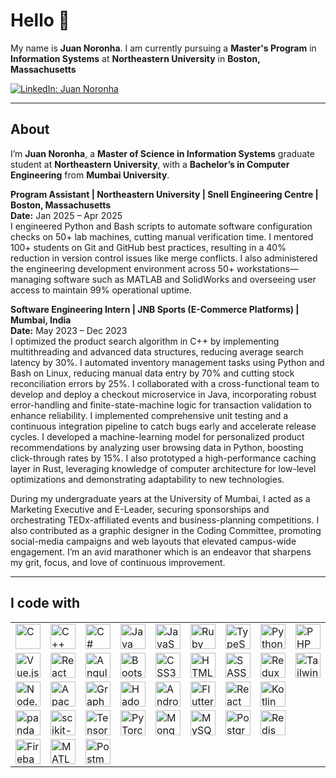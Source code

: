 <h1 align="left">Hello 👋 </h1>

<p align="left">
My name is <b>Juan Noronha</b>. I am currently pursuing a <b>Master's Program</b> in  <b>Information Systems</b> at <b>Northeastern University</b> in <b> Boston, Massachusetts</b>
</p>

<!-- Socials (LinkedIn only) -->
<p align="left">
  <a href="https://www.linkedin.com/in/juannoronhajnb/">
    <img src="https://img.shields.io/badge/LinkedIn-0077B5?style=for-the-badge&logo=linkedin&logoColor=white" alt="LinkedIn: Juan Noronha" />
  </a>
</p>

---

<h2 align="left">About</h2>

<p align="left">
I’m <b>Juan Noronha</b>, a <b>Master of Science in Information Systems</b> graduate student at <b>Northeastern University</b>, with a <b>Bachelor’s in Computer Engineering</b> from <b>Mumbai University</b>.
</p>

<!-- ADDED BLOCK: roles with Date on its own line (not italic) -->
<p align="left">
  <b>Program Assistant | Northeastern University | Snell Engineering Centre | Boston, Massachusetts</b><br/>
  <b>Date:</b> Jan 2025 – Apr 2025<br/>
  I engineered Python and Bash scripts to automate software configuration checks on 50+ lab machines, cutting manual verification time. I mentored 100+ students on Git and GitHub best practices, resulting in a 40% reduction in version control issues like merge conflicts. I also administered the engineering development environment across 50+ workstations—managing software such as MATLAB and SolidWorks and overseeing user access to maintain 99% operational uptime.
</p>

<p align="left">
  <b>Software Engineering Intern | JNB Sports (E-Commerce Platforms) | Mumbai, India</b><br/>
  <b>Date:</b> May 2023 – Dec 2023<br/>
  I optimized the product search algorithm in C++ by implementing multithreading and advanced data structures, reducing average search latency by 30%. I automated inventory management tasks using Python and Bash on Linux, reducing manual data entry by 70% and cutting stock reconciliation errors by 25%. I collaborated with a cross-functional team to develop and deploy a checkout microservice in Java, incorporating robust error-handling and finite-state-machine logic for transaction validation to enhance reliability. I implemented comprehensive unit testing and a continuous integration pipeline to catch bugs early and accelerate release cycles. I developed a machine-learning model for personalized product recommendations by analyzing user browsing data in Python, boosting click-through rates by 15%. I also prototyped a high-performance caching layer in Rust, leveraging knowledge of computer architecture for low-level optimizations and demonstrating adaptability to new technologies.
</p>
<!-- /ADDED BLOCK -->

<p align="left">
During my undergraduate years at the University of Mumbai, I acted as a Marketing Executive and E-Leader, securing sponsorships and orchestrating TEDx-affiliated events and business-planning competitions. I also contributed as a graphic designer in the Coding Committee, promoting social-media campaigns and web layouts that elevated campus-wide engagement. I’m an avid marathoner which is an endeavor that sharpens my grit, focus, and love of continuous improvement.
</p>

---

<h2 align="left">I code with</h2>

<table>
  <tr>
    <td><img src="https://cdn.jsdelivr.net/gh/devicons/devicon/icons/c/c-original.svg" height="40" title="C" /></td>
    <td><img src="https://cdn.jsdelivr.net/gh/devicons/devicon/icons/cplusplus/cplusplus-original.svg" height="40" title="C++" /></td>
    <td><img src="https://cdn.jsdelivr.net/gh/devicons/devicon/icons/csharp/csharp-original.svg" height="40" title="C#" /></td>
    <td><img src="https://cdn.jsdelivr.net/gh/devicons/devicon/icons/java/java-original.svg" height="40" title="Java" /></td>
    <td><img src="https://cdn.jsdelivr.net/gh/devicons/devicon/icons/javascript/javascript-original.svg" height="40" title="JavaScript" /></td>
    <td><img src="https://cdn.jsdelivr.net/gh/devicons/devicon/icons/ruby/ruby-original.svg" height="40" title="Ruby" /></td>
    <td><img src="https://cdn.jsdelivr.net/gh/devicons/devicon/icons/typescript/typescript-original.svg" height="40" title="TypeScript" /></td>
    <td><img src="https://cdn.jsdelivr.net/gh/devicons/devicon/icons/python/python-original.svg" height="40" title="Python" /></td>
    <td><img src="https://cdn.jsdelivr.net/gh/devicons/devicon/icons/php/php-original.svg" height="40" title="PHP" /></td>
  </tr>
  <tr>
    <td><img src="https://cdn.jsdelivr.net/gh/devicons/devicon/icons/vuejs/vuejs-original.svg" height="40" title="Vue.js" /></td>
    <td><img src="https://cdn.jsdelivr.net/gh/devicons/devicon/icons/react/react-original.svg" height="40" title="React" /></td>
    <td><img src="https://cdn.jsdelivr.net/gh/devicons/devicon/icons/angularjs/angularjs-plain.svg" height="40" title="AngularJS" /></td>
    <td><img src="https://cdn.jsdelivr.net/gh/devicons/devicon/icons/bootstrap/bootstrap-original.svg" height="40" title="Bootstrap" /></td>
    <td><img src="https://cdn.jsdelivr.net/gh/devicons/devicon/icons/css3/css3-plain.svg" height="40" title="CSS3" /></td>
    <td><img src="https://cdn.jsdelivr.net/gh/devicons/devicon/icons/html5/html5-plain.svg" height="40" title="HTML5" /></td>
    <td><img src="https://cdn.jsdelivr.net/gh/devicons/devicon/icons/sass/sass-original.svg" height="40" title="SASS" /></td>
    <td><img src="https://cdn.jsdelivr.net/gh/devicons/devicon/icons/redux/redux-original.svg" height="40" title="Redux" /></td>
    <td><img src="https://cdn.jsdelivr.net/gh/devicons/devicon/icons/tailwindcss/tailwindcss-original.svg" height="40" title="Tailwind CSS" /></td>
  </tr>
  <tr>
    <td><img src="https://cdn.jsdelivr.net/gh/devicons/devicon/icons/nodejs/nodejs-original.svg" height="40" title="Node.js" /></td>
    <td><img src="https://cdn.jsdelivr.net/gh/devicons/devicon/icons/apachekafka/apachekafka-original.svg" height="40" title="Apache Kafka" /></td>
    <td><img src="https://cdn.jsdelivr.net/gh/devicons/devicon/icons/graphql/graphql-plain.svg" height="40" title="GraphQL" /></td>
    <td><img src="https://cdn.jsdelivr.net/gh/devicons/devicon/icons/hadoop/hadoop-original.svg" height="40" title="Hadoop" /></td>
    <td><img src="https://cdn.jsdelivr.net/gh/devicons/devicon/icons/android/android-original.svg" height="40" title="Android" /></td>
    <td><img src="https://cdn.jsdelivr.net/gh/devicons/devicon/icons/flutter/flutter-original.svg" height="40" title="Flutter" /></td>
    <td><img src="https://cdn.jsdelivr.net/gh/devicons/devicon/icons/react/react-original.svg" height="40" title="React Native" /></td>
    <td><img src="https://cdn.jsdelivr.net/gh/devicons/devicon/icons/kotlin/kotlin-original.svg" height="40" title="Kotlin" /></td>
  </tr>
  <tr>
    <td><img src="https://cdn.jsdelivr.net/gh/devicons/devicon/icons/pandas/pandas-original.svg" height="40" title="pandas" /></td>
    <td><img src="https://cdn.jsdelivr.net/gh/devicons/devicon/icons/scikitlearn/scikitlearn-original.svg" height="40" title="scikit-learn" /></td>
    <td><img src="https://cdn.jsdelivr.net/gh/devicons/devicon/icons/tensorflow/tensorflow-original.svg" height="40" title="TensorFlow" /></td>
    <td><img src="https://cdn.jsdelivr.net/gh/devicons/devicon/icons/pytorch/pytorch-original.svg" height="40" title="PyTorch" /></td>
    <td><img src="https://cdn.jsdelivr.net/gh/devicons/devicon/icons/mongodb/mongodb-original.svg" height="40" title="MongoDB" /></td>
    <td><img src="https://cdn.jsdelivr.net/gh/devicons/devicon/icons/mysql/mysql-original.svg" height="40" title="MySQL" /></td>
    <td><img src="https://cdn.jsdelivr.net/gh/devicons/devicon/icons/postgresql/postgresql-original.svg" height="40" title="PostgreSQL" /></td>
    <td><img src="https://cdn.jsdelivr.net/gh/devicons/devicon/icons/redis/redis-original.svg" height="40" title="Redis" /></td>
  </tr>
  <tr>
    <td><img src="https://cdn.jsdelivr.net/gh/devicons/devicon/icons/firebase/firebase-plain.svg" height="40" title="Firebase" /></td>
    <td><img src="https://cdn.jsdelivr.net/gh/devicons/devicon/icons/matlab/matlab-original.svg" height="40" title="MATLAB" /></td>
    <td><img src="https://cdn.jsdelivr.net/gh/devicons/devicon/icons/postman/postman-plain.svg" height="40" title="Postman" /></td>
  </tr>
</table>
